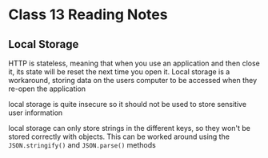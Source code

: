 # Class 13 Reading Notes

## Local Storage

HTTP is stateless, meaning that when you use an application and then close it, its state will be reset the next time you open it. Local storage is a workaround, storing data on the users computer to be accessed when they re-open the application

local storage is quite insecure so it should not be used to store sensitive user information

local storage can only store strings in the different keys, so they won't be stored correctly with objects. This can be worked around using the `JSON.stringify()` and `JSON.parse()` methods

